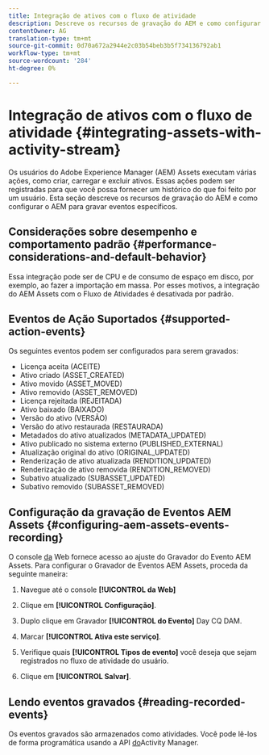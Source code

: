 ```yaml
---
title: Integração de ativos com o fluxo de atividade
description: Descreve os recursos de gravação do AEM e como configurar o AEM para gravar eventos específicos.
contentOwner: AG
translation-type: tm+mt
source-git-commit: 0d70a672a2944e2c03b54beb3b5f734136792ab1
workflow-type: tm+mt
source-wordcount: '284'
ht-degree: 0%

---
```



# Integração de ativos com o fluxo de atividade {#integrating-assets-with-activity-stream}

Os usuários do Adobe Experience Manager (AEM) Assets executam várias ações, como criar, carregar e excluir ativos. Essas ações podem ser registradas para que você possa fornecer um histórico do que foi feito por um usuário. Esta seção descreve os recursos de gravação do AEM e como configurar o AEM para gravar eventos específicos.

## Considerações sobre desempenho e comportamento padrão {#performance-considerations-and-default-behavior}

Essa integração pode ser de CPU e de consumo de espaço em disco, por exemplo, ao fazer a importação em massa. Por esses motivos, a integração do AEM Assets com o Fluxo de Atividades é desativada por padrão.

## Eventos de Ação Suportados {#supported-action-events}

Os seguintes eventos podem ser configurados para serem gravados:

* Licença aceita (ACEITE)
* Ativo criado (ASSET_CREATED)
* Ativo movido (ASSET_MOVED)
* Ativo removido (ASSET_REMOVED)
* Licença rejeitada (REJEITADA)
* Ativo baixado (BAIXADO)
* Versão do ativo (VERSÃO)
* Versão do ativo restaurada (RESTAURADA)
* Metadados do ativo atualizados (METADATA_UPDATED)
* Ativo publicado no sistema externo (PUBLISHED_EXTERNAL)
* Atualização original do ativo (ORIGINAL_UPDATED)
* Renderização de ativo atualizada (RENDITION_UPDATED)
* Renderização de ativo removida (RENDITION_REMOVED)
* Subativo atualizado (SUBASSET_UPDATED)
* Subativo removido (SUBASSET_REMOVED)

## Configuração da gravação de Eventos AEM Assets {#configuring-aem-assets-events-recording}

O console [da](/help/sites-deploying/configuring-osgi.md) Web fornece acesso ao ajuste do Gravador do Evento AEM Assets. Para configurar o Gravador de Eventos AEM Assets, proceda da seguinte maneira:

1. Navegue até o console **[!UICONTROL da Web]**

1. Clique em **[!UICONTROL Configuração]**.

1. Duplo clique em Gravador **[!UICONTROL do Evento]** Day CQ DAM.

1. Marcar **[!UICONTROL Ativa este serviço]**.

1. Verifique quais **[!UICONTROL Tipos de evento]** você deseja que sejam registrados no fluxo de atividade do usuário.

1. Clique em **[!UICONTROL Salvar]**.

## Lendo eventos gravados {#reading-recorded-events}

Os eventos gravados são armazenados como atividades. Você pode lê-los de forma programática usando a API [do](https://helpx.adobe.com/experience-manager/6-4/sites/developing/using/reference-materials/javadoc/com/adobe/granite/activitystreams/ActivityManager.html)Activity Manager.
